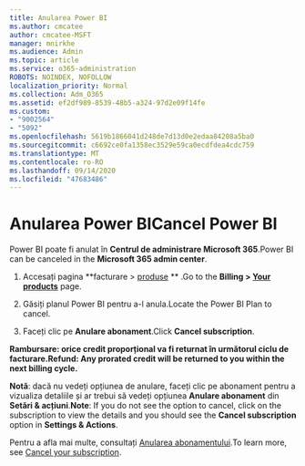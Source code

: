 ```yaml
---
title: Anularea Power BI
ms.author: cmcatee
author: cmcatee-MSFT
manager: mnirkhe
ms.audience: Admin
ms.topic: article
ms.service: o365-administration
ROBOTS: NOINDEX, NOFOLLOW
localization_priority: Normal
ms.collection: Adm_O365
ms.assetid: ef2df989-8539-48b5-a324-97d2e09f14fe
ms.custom:
- "9002564"
- "5092"
ms.openlocfilehash: 5619b1866041d248de7d13d0e2edaa84208a5ba0
ms.sourcegitcommit: c6692ce0fa1358ec3529e59ca0ecdfdea4cdc759
ms.translationtype: MT
ms.contentlocale: ro-RO
ms.lasthandoff: 09/14/2020
ms.locfileid: "47683486"
---
```

# <a name="cancel-power-bi"></a><span data-ttu-id="04832-102">Anularea Power BI</span><span class="sxs-lookup"><span data-stu-id="04832-102">Cancel Power BI</span></span>

<span data-ttu-id="04832-103">Power BI poate fi anulat în **Centrul de administrare Microsoft 365**.</span><span class="sxs-lookup"><span data-stu-id="04832-103">Power BI can be canceled in the **Microsoft 365 admin center**.</span></span>  

1. <span data-ttu-id="04832-104">Accesați pagina \*\*facturare > [produse](https://go.microsoft.com/fwlink/p/?linkid=842054) \*\* .</span><span class="sxs-lookup"><span data-stu-id="04832-104">Go to the **Billing > [Your products](https://go.microsoft.com/fwlink/p/?linkid=842054)** page.</span></span>

2. <span data-ttu-id="04832-105">Găsiți planul Power BI pentru a-l anula.</span><span class="sxs-lookup"><span data-stu-id="04832-105">Locate the Power BI Plan to cancel.</span></span>

3. <span data-ttu-id="04832-106">Faceți clic pe **Anulare abonament**.</span><span class="sxs-lookup"><span data-stu-id="04832-106">Click **Cancel subscription**.</span></span>

<span data-ttu-id="04832-107">**Rambursare: orice credit proporțional va fi returnat în următorul ciclu de facturare.**</span><span class="sxs-lookup"><span data-stu-id="04832-107">**Refund: Any prorated credit will be returned to you within the next billing cycle.**</span></span>

<span data-ttu-id="04832-108">**Notă**: dacă nu vedeți opțiunea de anulare, faceți clic pe abonament pentru a vizualiza detaliile și ar trebui să vedeți opțiunea **Anulare abonament** din **Setări & acțiuni**.</span><span class="sxs-lookup"><span data-stu-id="04832-108">**Note**: If you do not see the option to cancel, click on the subscription to view the details and you should see the **Cancel subscription** option in **Settings & Actions**.</span></span>

<span data-ttu-id="04832-109">Pentru a afla mai multe, consultați [Anularea abonamentului](https://docs.microsoft.com/microsoft-365/commerce/subscriptions/cancel-your-subscription).</span><span class="sxs-lookup"><span data-stu-id="04832-109">To learn more, see [Cancel your subscription](https://docs.microsoft.com/microsoft-365/commerce/subscriptions/cancel-your-subscription).</span></span>
